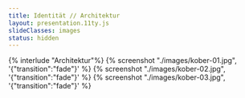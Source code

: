 ```yaml
---
title: Identität // Architektur
layout: presentation.11ty.js
slideClasses: images
status: hidden
---
```


{% interlude "Architektur"%}
{% screenshot "./images/kober-01.jpg", '{"transition":"fade"}' %}
{% screenshot "./images/kober-02.jpg", '{"transition":"fade"}' %}
{% screenshot "./images/kober-03.jpg", '{"transition":"fade"}' %}